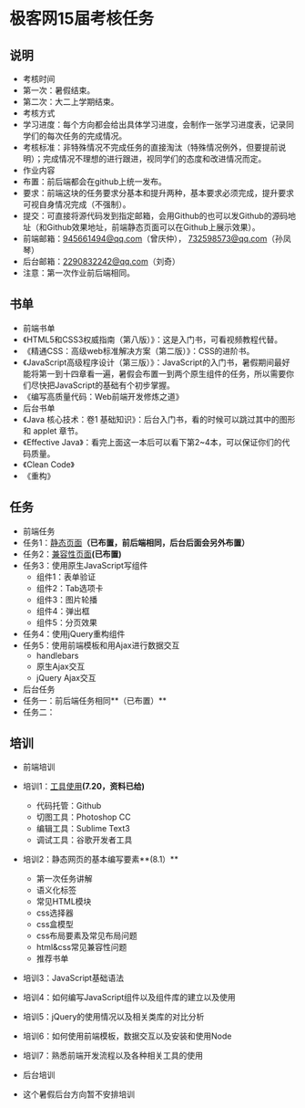# 极客网15届考核任务

## 说明

- 考核时间
 - 第一次：暑假结束。
 - 第二次：大二上学期结束。
- 考核方式
 - 学习进度：每个方向都会给出具体学习进度，会制作一张学习进度表，记录同学们的每次任务的完成情况。
 - 考核标准：非特殊情况不完成任务的直接淘汰（特殊情况例外，但要提前说明）；完成情况不理想的进行跟进，视同学们的态度和改进情况而定。
- 作业内容
 - 布置：前后端都会在github上统一发布。
 - 要求：前端这块的任务要求分基本和提升两种，基本要求必须完成，提升要求可视自身情况完成（不强制）。
 - 提交：可直接将源代码发到指定邮箱，会用Github的也可以发Github的源码地址（和Github效果地址，前端静态页面可以在Github上展示效果）。
 - 前端邮箱：945661494@qq.com（曾庆仲）， 732598573@qq.com（孙凤琴）
 - 后台邮箱：2290832242@qq.com（刘奇）
 - 注意：第一次作业前后端相同。

## 书单
- 前端书单
 - 《HTML5和CSS3权威指南（第八版）》：这是入门书，可看视频教程代替。
 - 《精通CSS：高级web标准解决方案（第二版）》：CSS的进阶书。
 - 《JavaScript高级程序设计（第三版）》：JavaScript的入门书，暑假期间最好能将第一到十四章看一遍，暑假会布置一到两个原生组件的任务，所以需要你们尽快把JavaScript的基础有个初步掌握。
 - 《编写高质量代码：Web前端开发修炼之道》
- 后台书单
 - 《Java 核心技术：卷1 基础知识》：后台入门书，看的时候可以跳过其中的图形和 applet 章节。
 - 《Effective Java》：看完上面这一本后可以看下第2~4本，可以保证你们的代码质量。
 - 《Clean Code》
 - 《重构》

## 任务
- 前端任务
 - 任务1：[静态页面](https://github.com/fdzqz/trainingTask/blob/master/fe_task/task_01.md)**（已布置，前后端相同，后台后面会另外布置）**
 - 任务2：[兼容性页面](https://github.com/fdzqz/trainingTask/blob/master/fe_task/task_02.md)**(已布置)**
 - 任务3：使用原生JavaScript写组件
    - 组件1：表单验证
    - 组件2：Tab选项卡
    - 组件3：图片轮播
    - 组件4：弹出框
    - 组件5：分页效果
 - 任务4：使用jQuery重构组件
 - 任务5：使用前端模板和用Ajax进行数据交互
    - handlebars
    - 原生Ajax交互
    - jQuery Ajax交互
- 后台任务
 - 任务一：前后端任务相同**（已布置）**
 - 任务二：

## 培训
- 前端培训
 - 培训1：[工具使用](https://github.com/fdzqz/trainingTask/blob/master/fe_training/resou01.md)**(7.20，资料已给)**
     - 代码托管：Github
     - 切图工具：Photoshop CC
     - 编辑工具：Sublime Text3
     - 调试工具：谷歌开发者工具
 - 培训2：静态网页的基本编写要素**(8.1）**
     - 第一次任务讲解
     - 语义化标签
     - 常见HTML模块
     - css选择器 
     - css盒模型
     - css布局要素及常见布局问题
     - html&css常见兼容性问题
     - 推荐书单
 - 培训3：JavaScript基础语法
 - 培训4：如何编写JavaScript组件以及组件库的建立以及使用
 - 培训5：jQuery的使用情况以及相关类库的对比分析
 - 培训6：如何使用前端模板，数据交互以及安装和使用Node
 - 培训7：熟悉前端开发流程以及各种相关工具的使用

- 后台培训
 - 这个暑假后台方向暂不安排培训
